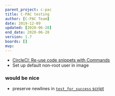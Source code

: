 ```yaml
---
parent_project: c-pac
title: C-PAC testing
author: [C-PAC Team]
date: 2019-12-09
updated: [2020-06-28]
end_date: 2020-06-28
version: 1.7
boards: []
mvp: 
---
```


<!--more-->

* [CircleCI: Re-use code snippets with Commands](https://predictablynoisy.com/three-things-circleci#re-use-code-snippets-with-commands)
* Set up default non-root user in image

### would be nice

* preserve newlines in [`test_for_success` script]()
<code id="test_for_success"></code>
<script defer>external_code("https://raw.githubusercontent.com/shnizzedy/C-PAC/Habanero/1306/spike-censor-not-found/dev/circleci_data/runscripts/look_for_success.sh", "test_for_success", "BASH")</script>